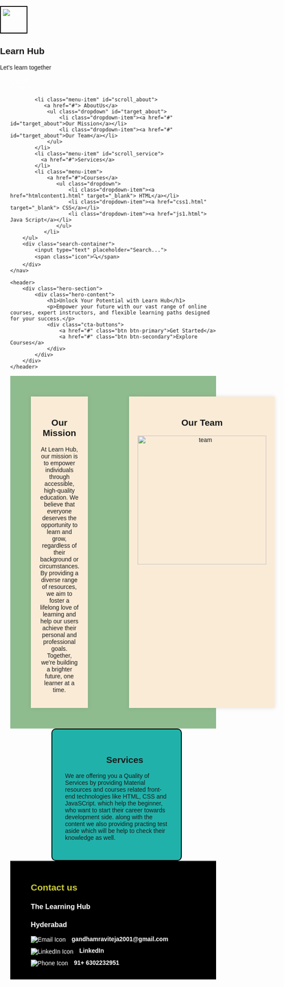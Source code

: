 
<!DOCTYPE html>
<html lang="en">
<head>
    <meta charset="UTF-8">
    <meta name="viewport" content="width=device-width, initial-scale=1.0">
    <title>Learn Hub Navbar</title>
    <link rel="stylesheet" href="navbar.css">
    <link rel="stylesheet" href="section1.css">
    <style>
        body {
    font-family: Arial, sans-serif;
    margin: 0;
    padding: 0;
    scroll-behavior: smooth;
}
li{
        display: block;
        text-decoration: none;  
}
a{
    text-decoration: none;
    color: white;
}

.navbar {
    display: flex;
    align-items: center;
    padding: 10px 20px;
    background-color: black;
    box-shadow: 0 2px 4px rgba(0, 0, 0, 0.1);
}
.Cards{
    
    align-items: center;
    justify-content: center;
    
}
/*
.logo-container {
    display: flex;
    align-items: center;
    animation: spin 10s linear infinite;
}
*/
.logo {
    width: 50px;
    height: 50px;
    margin-right: 10px;
    border: 2px solid black;
    padding: 5px;
    
}

.logo img {
    cursor: pointer;
    width: 100%;
    height: 100%;
    display: block;
    position: relative;
    left: -100%; /* Start position off-screen */
    /*font-weight: bold;*/
    animation: moveFromLeft 2s forwards; /* 2s animation duration */
}

.image{
    display: flex;
    justify-content: end;
    align-items: center;
   /* position: relative; */
    background-color: darkseagreen;
    font-size: 2vw;
   }    
.Course-logos{
    /*position: absolute; */
    margin-top: 50%;
    height: 100%;
    margin: 0;
    display: flex;
    justify-content: center;
    align-items: center;
}

.title {
    font-size: 1.5em;
    margin: 0;
    color: rgb(186, 186, 29);
    
    position: relative;
    left: -100%; /* Start position off-screen */
   /* font-weight: bold;*/
    animation: moveFromLeft 2s forwards; /* 2s animation duration */
}

.tagline {
    font-size: 0.9em;
    color: #555;
    margin: 0;
    color: rgb(186, 186, 29);
    position: relative;
    left: -100%; /* Start position off-screen */
   /* font-weight: bold;*/
    animation: moveFromLeft 4s forwards; /* 4s animation duration */
}

.menu {
    display: flex;
    margin-left: auto;
    list-style: none;
    padding: 0;
      
}

.menu-item {
    position: relative;
    margin: 0 20px;
    font-size: 1em;
    cursor: pointer;
}

.menu-item:hover .dropdown {
    display: block;
    background-color: black;
}

.dropdown {
    display: none;
    position: absolute;
    top: 100%;
    left: 0;
    background-color: #fff;
    box-shadow: 0 4px 8px rgba(0, 0, 0, 0.1);
    padding: 10px 0;
    z-index: 1;
}

.dropdown-item {
    padding: 10px 20px;
    white-space: nowrap;
}

.dropdown-item:hover {
    background-color: #2f2d2d;
}

.search-container {
    position: relative;
    display: flex;
    align-items: center;
    background-color: black;
}

.search-container input {
    padding: 5px 10px;
    border-radius: 15px;
    border: 1px solid #ddd;
    outline: none;
    transition: all 0.3s ease;
}

.search-container input:focus {
    border-color: #aaa;
}

.search-container .icon {
    position: absolute;
    right: 10px;
    cursor: pointer;
}/*
.Contact{
   padding: 5%;
   padding-left: 10%;
   padding-top: 3%;
   color: white;
}
.Contact-details{
    background-color: black;
}
*/
.contact {
    text-align: left;
    padding: 20px;
    background-color: black;
    color: white;
    padding-left: 10%;
}
.contact-details {
    margin-bottom: 10px;
}
.contact-details span{
    font-weight: bold;
}
.contact-details a:hover{
    color: pink;
    
}
.contact-details img {
    vertical-align: middle;
    margin-right: 10px;
}
.Mission{
    background-color: darkseagreen;
    padding-bottom: 0%; 
    display: flex;
}
 .Mission-item{
    background: antiquewhite;
    /*background-color: lightgreen;*/
    border-radius: 15px;
    padding: 20px;
    margin: 10%;
    width: 80%;
    height: auto;
    max-width: 600px;
    text-align: center;
    box-shadow: 0 0 10px rgba(0, 0, 0, 0.1);   
    position: relative;
}
 
.Services {
       background-color: darkseagreen;
} 
.Serv-item{
    padding-left: 40%;
    color: whit;
    background-repeat: no-repeat;
    background-size: cover;
    border: 2px solid black;
    border-radius: 10px;
    width: 50%;
    padding: 30px;
    margin-left: 20%;
    background-color: lightseagreen;
}
.Serv-item h2{
    padding-left: 40%;
    
}
    /*
    display: flex;
    margin: 30%;
    width: 100px;
    position: absolute;
    transform: rotate(90deg);
    
}*/
/*
@keyframes spin {
    from {transform: rotate(0deg);}
    to {transform: rotate(360deg);}
}*/
@keyframes moveFromLeft {
    0% {
        left: -100%;
    }
    100% {
        left: 0%;
    }
}
    </style>
</head>
<body>
    <nav class="navbar">
        <div class="logo-container">
            <div class="logo">
                <a href="navbar.html" target="_self"><img src="logo.png" alt="Logo"></a> <!-- replace with actual logo image -->
            </div>
        </div>
        <div>
            <h1 class="title">Learn Hub</h1>
            <p class="tagline">Let's learn together</p>
        </div>
        <ul class="menu">
            <li class="menu-item">
                <a href="C:\Ravi\htmlfiles\FEW_project_2024\login.html" target="_blank">Logout</a>              </li>
              <li class="menu-item" id="scroll_contact">
                <a href="#" target="">Contact</a>
              </li>

            <li class="menu-item" id="scroll_about">
               <a href="#"> AboutUs</a>
                <ul class="dropdown" id="target_about">
                    <li class="dropdown-item"><a href="#" id="target_about">Our Mission</a></li>
                    <li class="dropdown-item"><a href="#"  id="target_about">Our Team</a></li>
                </ul>
            </li>
            <li class="menu-item" id="scroll_service">
              <a href="#">Services</a>
            </li>
            <li class="menu-item">
                <a href="#">Courses</a>
                   <ul class="dropdown">
                       <li class="dropdown-item"><a href="htmlcontent1.html" target="_blank"> HTML</a></li>
                       <li class="dropdown-item"><a href="css1.html" target="_blank"> CSS</a></li>
                       <li class="dropdown-item"><a href="js1.html"> Java Script</a></li>
                   </ul>
               </li>
        </ul>
        <div class="search-container">
            <input type="text" placeholder="Search...">
            <span class="icon">🔍</span>
        </div>
    </nav>
<!--

<div class="cards">
    <h1>What can we do for you?</h1>
</div> -->
    <header>
        <div class="hero-section">
            <div class="hero-content">
                <h1>Unlock Your Potential with Learn Hub</h1>
                <p>Empower your future with our vast range of online courses, expert instructors, and flexible learning paths designed for your success.</p>
                <div class="cta-buttons">
                    <a href="#" class="btn btn-primary">Get Started</a>
                    <a href="#" class="btn btn-secondary">Explore Courses</a>
                </div>
            </div>
        </div>
    </header>
<!--
<div class="image">
    <div class="Quote">
  <h1 style="color: white; font-size: 2.5vw;"> It's teach you how to learn and grow for personal<br>
     as well as in professional manner</h1>
    </div> 
   <img src="C:\Ravi\htmlfiles\FEW_project_2024\navigationBar\learnboy.png" alt="html-logo">
-->
   <!--
<div class="Course-logos">
    <img src="C:\Ravi\htmlfiles\FEW_project_2024\navigationBar\html-logo.png" height="200vh" width="200vw" alt="html-logo">
       <img src="C:\Ravi\htmlfiles\FEW_project_2024\navigationBar\css-logo.png" height="200vh" width="200vw" alt="css-logo">
      <img src="C:\Ravi\htmlfiles\FEW_project_2024\navigationBar\js-logo.png" height="205vh" width="230vw" alt="js-logo">
</div>  -->
</div>
<div class="Mission" id="scroll_mission">
    <div class="Mission-item" id="target_mission">
    <h2>Our Mission</h2>
    <p>
        At Learn Hub, our mission is to empower individuals through accessible, 
        high-quality education. We believe that everyone deserves the opportunity to learn and grow, 
        regardless of their background or circumstances. By providing a diverse range of resources, 
        we aim to foster a lifelong love of learning and help our users achieve their personal and professional goals. 
        Together, we're building a brighter future, one learner at a time.
    </p>
    </div>
   <div class="Mission-item" style="background-color: antiquewhite;">
    <h2>Our Team</h2>
        <img src="team.jpg" alt="team" style="height: 300px; width: 300px;">
    </div>  
</div>



<div class="Services" id="target_service"> 
   
<div class="Serv-item">
    <h2>Services</h2>
     <p>
         We are offering you a Quality of Services by providing Material resources and courses related front-end technologies like HTML, CSS and JavaSCript.
         which help the beginner, who want to start their career towards development side.
         along with the content we also providing practing test aside which will be help to check their knowledge as well.
     </p>
 </div>
</div>

<div class="contact" id="target_contact">
    <h2 style="color: rgb(203, 203, 52);">Contact us</h2>
    <h3>The Learning Hub</h3>
    <h3>Hyderabad</h3>
    <div class="contact-details">
        <a href="mailto:gandhamraviteja2001@gmail.com?subject=Hello&body=How%20are%20you?" target="_blank">
            <img src="mail.png" alt="Email Icon">
            <span>gandhamraviteja2001@gmail.com</span>
        </a>
    </div>
    <div class="contact-details">
        <a href="https://www.linkedin.com/in/gandham-raviteja-8415031bb" target="_blank">
            <img src="linkedin-icon.png" alt="LinkedIn Icon">
            <span>LinkedIn</span>
        </a>
    </div>
    <div class="contact-details">
        <a href="#">
            <img src="phone-icon.png" alt="Phone Icon">
            <span>91+ 6302232951</span> 
        </a>
    </div>
</div>

<script>
    


document.getElementById('scroll_contact').addEventListener('click', function() {
        document.getElementById('target_contact').scrollIntoView({ behavior: 'smooth' });
    });

    document.getElementById('scroll_about').addEventListener('click', function() {
        document.getElementById('target_about').scrollIntoView({ behavior: 'smooth' });
    });

    document.getElementById('scroll_mission').addEventListener('click', function() {
        document.getElementById('target_mission').scrollIntoView({ behavior: 'smooth' });
    });

    document.getElementById('scroll_service').addEventListener('click', function() {
        document.getElementById('target_service').scrollIntoView({ behavior: 'smooth' });
    });
   
</script>

</body>
</html>
